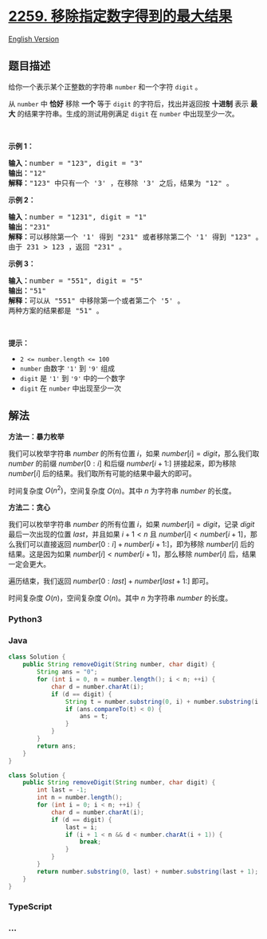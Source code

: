 # [2259. 移除指定数字得到的最大结果](https://leetcode.cn/problems/remove-digit-from-number-to-maximize-result)

[English Version](/solution/2200-2299/2259.Remove%20Digit%20From%20Number%20to%20Maximize%20Result/README_EN.md)

## 题目描述

<!-- 这里写题目描述 -->

<p>给你一个表示某个正整数的字符串 <code>number</code> 和一个字符 <code>digit</code> 。</p>

<p>从 <code>number</code> 中 <strong>恰好</strong> 移除 <strong>一个</strong> 等于&nbsp;<code>digit</code> 的字符后，找出并返回按 <strong>十进制</strong> 表示 <strong>最大</strong> 的结果字符串。生成的测试用例满足 <code>digit</code> 在 <code>number</code> 中出现至少一次。</p>

<p>&nbsp;</p>

<p><strong>示例 1：</strong></p>

<pre>
<strong>输入：</strong>number = "123", digit = "3"
<strong>输出：</strong>"12"
<strong>解释：</strong>"123" 中只有一个 '3' ，在移除 '3' 之后，结果为 "12" 。
</pre>

<p><strong>示例 2：</strong></p>

<pre>
<strong>输入：</strong>number = "1231", digit = "1"
<strong>输出：</strong>"231"
<strong>解释：</strong>可以移除第一个 '1' 得到 "231" 或者移除第二个 '1' 得到 "123" 。
由于 231 &gt; 123 ，返回 "231" 。
</pre>

<p><strong>示例 3：</strong></p>

<pre>
<strong>输入：</strong>number = "551", digit = "5"
<strong>输出：</strong>"51"
<strong>解释：</strong>可以从 "551" 中移除第一个或者第二个 '5' 。
两种方案的结果都是 "51" 。
</pre>

<p>&nbsp;</p>

<p><strong>提示：</strong></p>

<ul>
	<li><code>2 &lt;= number.length &lt;= 100</code></li>
	<li><code>number</code> 由数字 <code>'1'</code> 到 <code>'9'</code> 组成</li>
	<li><code>digit</code> 是 <code>'1'</code> 到 <code>'9'</code> 中的一个数字</li>
	<li><code>digit</code> 在 <code>number</code> 中出现至少一次</li>
</ul>

## 解法

<!-- 这里可写通用的实现逻辑 -->

**方法一：暴力枚举**

我们可以枚举字符串 $number$ 的所有位置 $i$，如果 $number[i] = digit$，那么我们取 $number$ 的前缀 $number[0:i]$ 和后缀 $number[i+1:]$ 拼接起来，即为移除 $number[i]$ 后的结果。我们取所有可能的结果中最大的即可。

时间复杂度 $O(n^2)$，空间复杂度 $O(n)$。其中 $n$ 为字符串 $number$ 的长度。

**方法二：贪心**

我们可以枚举字符串 $number$ 的所有位置 $i$，如果 $number[i] = digit$，记录 $digit$ 最后一次出现的位置 $last$，并且如果 $i + 1 \lt n$ 且 $number[i] \lt number[i + 1]$，那么我们可以直接返回 $number[0:i] + number[i+1:]$，即为移除 $number[i]$ 后的结果。这是因为如果 $number[i] < number[i + 1]$，那么移除 $number[i]$ 后，结果一定会更大。

遍历结束，我们返回 $number[0:last] + number[last+1:]$ 即可。

时间复杂度 $O(n)$，空间复杂度 $O(n)$。其中 $n$ 为字符串 $number$ 的长度。

<!-- tabs:start -->

### **Python3**

<!-- 这里可写当前语言的特殊实现逻辑 -->





### **Java**

<!-- 这里可写当前语言的特殊实现逻辑 -->

```java
class Solution {
    public String removeDigit(String number, char digit) {
        String ans = "0";
        for (int i = 0, n = number.length(); i < n; ++i) {
            char d = number.charAt(i);
            if (d == digit) {
                String t = number.substring(0, i) + number.substring(i + 1);
                if (ans.compareTo(t) < 0) {
                    ans = t;
                }
            }
        }
        return ans;
    }
}
```

```java
class Solution {
    public String removeDigit(String number, char digit) {
        int last = -1;
        int n = number.length();
        for (int i = 0; i < n; ++i) {
            char d = number.charAt(i);
            if (d == digit) {
                last = i;
                if (i + 1 < n && d < number.charAt(i + 1)) {
                    break;
                }
            }
        }
        return number.substring(0, last) + number.substring(last + 1);
    }
}
```













### **TypeScript**



### **...**

```

```


